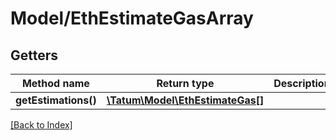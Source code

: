 # Model/EthEstimateGasArray

## Getters

Method name | Return type | Description | Notes
------------ | ------------- | ------------- | -------------
**getEstimations()** | [**\Tatum\Model\EthEstimateGas[]**](EthEstimateGas.md) |  |

[[Back to Index]](../index.md)
